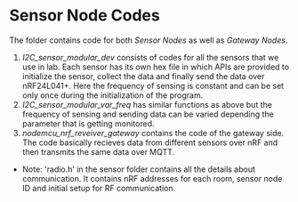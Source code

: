 # Sensor Node Codes

The folder contains code for both *Sensor Nodes* as well as *Gateway Nodes*. 

1. _I2C_sensor_modular_dev_ consists of codes for all the sensors that we use in lab. Each sensor has its own hex file in which APIs are provided to initialize the sensor, collect the data and finally send the data over nRF24L041+. Here the frequency of sensing is constant and can be set only once during the initialization of the program.
2. _I2C_sensor_modular_var_freq_ has similar functions as above but the frequency of sensing and sending data can be varied depending the parameter that is getting monitored.
3. _nodemcu_nrf_reveiver_gateway_ contains the code of the gateway side. The code basically recieves data from different sensors over nRF and then transmits the same data over MQTT. 

* Note: 'radio.h' in the sensor folder contains all the details about communication. It contains nRF addresses for each room, sensor node ID and initial setup for RF communication.